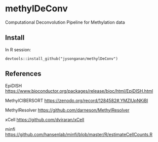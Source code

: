 # methylDeConv

Computational Deconvolution Pipeline for Methylation data


## Install
In R session:
```
devtools::install_github("jysonganan/methylDeConv")
```
## References
EpiDISH
https://www.bioconductor.org/packages/release/bioc/html/EpiDISH.html

MethylCIBERSORT
https://zenodo.org/record/1284582#.YMZlUpNKjBI

MethylResolver
https://github.com/darneson/MethylResolver

xCell
https://github.com/dviraran/xCell

minfi
https://github.com/hansenlab/minfi/blob/master/R/estimateCellCounts.R
